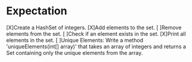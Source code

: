 # Expectation
[X]Create a HashSet of integers.
[X]Add elements to the set.
[ ]Remove elements from the set.
[ ]Check if an element exists in the set.
[X]Print all elements in the set.
[ ]Unique Elements: Write a method 'uniqueElements(int[] array)' that takes an array of integers and returns a Set containing only the unique elements from the array.